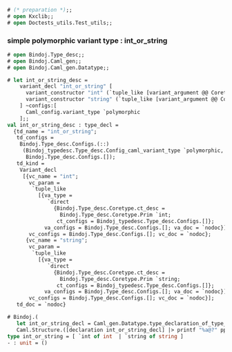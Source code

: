 <!-- Copyright 2022 Kotoi-Xie Consultancy, Inc. This file is a part of the

==== Bindoj (https://kxc.dev/bindoj) ====

software project that is developed, maintained, and distributed by
Kotoi-Xie Consultancy, Inc. (https://kxc.inc) which is also known as KXC.

Licensed under the Apache License, Version 2.0 (the "License"); you may not
use this file except in compliance with the License. You may obtain a copy
of the License at http://www.apache.org/licenses/LICENSE-2.0. Unless required
by applicable law or agreed to in writing, software distributed under the
License is distributed on an "AS IS" BASIS, WITHOUT WARRANTIES OR CONDITIONS
OF ANY KIND, either express or implied. See the License for the specific
language governing permissions and limitations under the License.
                                                                             -->
<!-- Acknowledgements  --- AnchorZ Inc. ---  The current/initial version or a
significant portion of this file is developed under the funding provided by
AnchorZ Inc. to satisfy its needs in its product development workflow.
                                                                             -->
```ocaml
# (* preparation *);;
# open Kxclib;;
# open Doctests_utils.Test_utils;;
```

### simple polymorphic variant type : int_or_string
```ocaml
# open Bindoj.Type_desc;;
# open Bindoj.Caml_gen;;
# open Bindoj.Caml_gen.Datatype;;

# let int_or_string_desc =
    variant_decl "int_or_string" [
      variant_constructor "int" (`tuple_like [variant_argument @@ Coretype.mk_prim `int]);
      variant_constructor "string" (`tuple_like [variant_argument @@ Coretype.mk_prim `string]);
    ] ~configs:[
      Caml_config.variant_type `polymorphic
    ];;
val int_or_string_desc : type_decl =
  {td_name = "int_or_string";
   td_configs =
    Bindoj.Type_desc.Configs.(::)
     (Bindoj_typedesc.Type_desc.Config_caml_variant_type `polymorphic,
      Bindoj.Type_desc.Configs.[]);
   td_kind =
    Variant_decl
     [{vc_name = "int";
       vc_param =
        `tuple_like
          [{va_type =
             `direct
               {Bindoj.Type_desc.Coretype.ct_desc =
                 Bindoj.Type_desc.Coretype.Prim `int;
                ct_configs = Bindoj_typedesc.Type_desc.Configs.[]};
            va_configs = Bindoj.Type_desc.Configs.[]; va_doc = `nodoc}];
       vc_configs = Bindoj.Type_desc.Configs.[]; vc_doc = `nodoc};
      {vc_name = "string";
       vc_param =
        `tuple_like
          [{va_type =
             `direct
               {Bindoj.Type_desc.Coretype.ct_desc =
                 Bindoj.Type_desc.Coretype.Prim `string;
                ct_configs = Bindoj_typedesc.Type_desc.Configs.[]};
            va_configs = Bindoj.Type_desc.Configs.[]; va_doc = `nodoc}];
       vc_configs = Bindoj.Type_desc.Configs.[]; vc_doc = `nodoc}];
   td_doc = `nodoc}

# Bindoj.(
   let int_or_string_decl = Caml_gen.Datatype.type_declaration_of_type_decl int_or_string_desc in
   Caml.Structure.([declaration int_or_string_decl] |> printf "%a@?" pp_caml));;
type int_or_string = [ `int of int  | `string of string ]
- : unit = ()
```
